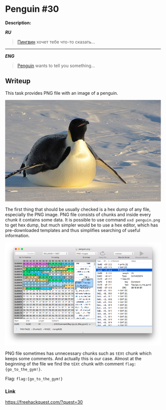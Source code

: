 # Penguin #30
**Description:**

***RU***
> [Пингвин](/FHQ/files/steganography/penguin.png) хочет тебе что-то сказать...

---

***ENG***
> [Penguin](/FHQ/files/steganography/penguin.png) wants to tell you something...

## Writeup

This task provides PNG file with an image of a penguin.

![PNG](/FHQ/files/steganography/penguin.png)

The first thing that should be usually checked is a hex dump of any file, especially the PNG image. PNG file consists of chunks and inside every chunk it contains some data. It is possible to use command `xxd penguin.png` to get hex dump, but much simpler would be to use a hex editor, which has pre-downloaded templates and thus simplifies searching of useful information. 

![tEXt-chunk](/FHQ/images/steganography/penguin-tEXt-chunk.png)

PNG file sometimes has unnecessary chunks such as `tEXt` chunk which keeps some comments. And actually this is our case. Almost at the beginning of the file we find the `tEXt` chunk with comment `flag:{go_to_the_gym!}`.

Flag: `flag:{go_to_the_gym!}`

### Link

https://freehackquest.com/?quest=30
